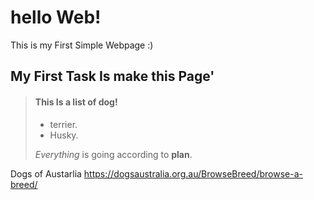 # hello Web!
This is my First Simple Webpage :)
## My First Task Is make this Page'

> #### This Is a list of dog!
>
> - terrier.
> - Husky.
>
>  *Everything* is going according to **plan**.

Dogs of Austarlia https://dogsaustralia.org.au/BrowseBreed/browse-a-breed/

